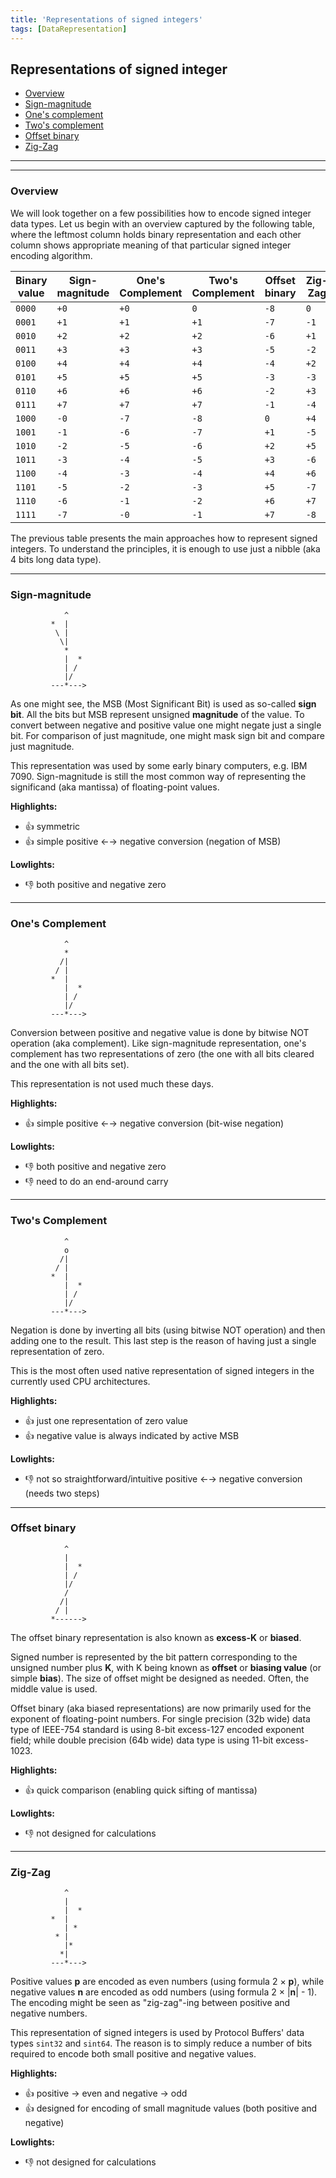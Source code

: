 ```yaml
---
title: 'Representations of signed integers'
tags: [DataRepresentation]
---
```


## Representations of signed integer

 - [Overview](#overview)
 - [Sign-magnitude](#sign-magnitude)
 - [One's complement](#ones-complement)
 - [Two's complement](#twos-complement)
 - [Offset binary](#offset-binary)
 - [Zig-Zag](#zig-zag)

---

---

### Overview

We will look together on a few possibilities how to encode signed integer data types.
Let us begin with an overview captured by the following table, where the leftmost column
holds binary representation and each other column shows appropriate meaning of that particular
signed integer encoding algorithm.

| Binary value | Sign-magnitude | One's Complement | Two's Complement | Offset binary | Zig-Zag |
|--------------|----------------|------------------|------------------|---------------|---------|
| `0000`       | `+0`           | `+0`             | `0`              | `-8`          | `0`     | 
| `0001`       | `+1`           | `+1`             | `+1`             | `-7`          | `-1`    | 
| `0010`       | `+2`           | `+2`             | `+2`             | `-6`          | `+1`    | 
| `0011`       | `+3`           | `+3`             | `+3`             | `-5`          | `-2`    | 
| `0100`       | `+4`           | `+4`             | `+4`             | `-4`          | `+2`    | 
| `0101`       | `+5`           | `+5`             | `+5`             | `-3`          | `-3`    | 
| `0110`       | `+6`           | `+6`             | `+6`             | `-2`          | `+3`    | 
| `0111`       | `+7`           | `+7`             | `+7`             | `-1`          | `-4`    |
| `1000`       | `-0`           | `-7`             | `-8`             | `0`           | `+4`    | 
| `1001`       | `-1`           | `-6`             | `-7`             | `+1`          | `-5`    | 
| `1010`       | `-2`           | `-5`             | `-6`             | `+2`          | `+5`    | 
| `1011`       | `-3`           | `-4`             | `-5`             | `+3`          | `-6`    | 
| `1100`       | `-4`           | `-3`             | `-4`             | `+4`          | `+6`    | 
| `1101`       | `-5`           | `-2`             | `-3`             | `+5`          | `-7`    | 
| `1110`       | `-6`           | `-1`             | `-2`             | `+6`          | `+7`    | 
| `1111`       | `-7`           | `-0`             | `-1`             | `+7`          | `-8`    |

The previous table presents the main approaches how to represent signed integers.
To understand the principles, it is enough to use just a nibble (aka 4 bits long
data type).


---

### Sign-magnitude

```
            ^
         *  |
          \ |
           \|
            *
            |  *
            | /
            |/
         ---*--->
```

As one might see, the MSB (Most Significant Bit) is used as so-called **sign bit**. 
All the bits but MSB represent unsigned **magnitude** of the value.
To convert between negative and positive value one might negate just a single bit.
For comparison of just magnitude, one might mask sign bit and compare just magnitude.

This representation was used by some early binary computers, e.g. IBM 7090.
Sign-magnitude is still the most common way of representing the significand (aka mantissa) of floating-point values.

**Highlights:**
 - 👍 symmetric
 - 👍 simple positive ←→ negative conversion (negation of MSB)

**Lowlights:**
 - 👎 both positive and negative zero 


---

### One's Complement

```
            ^
            *
           /|
          / |
         *  |
            |  *
            | /
            |/
         ---*--->
```

Conversion between positive and negative value is done by bitwise NOT operation (aka complement).
Like sign-magnitude representation, one's complement has two representations of zero (the one with all bits
cleared and the one with all bits set).

This representation is not used much these days.

**Highlights:**
 - 👍 simple positive ←→ negative conversion (bit-wise negation) 

**Lowlights:**
 - 👎 both positive and negative zero 
 - 👎 need to do an end-around carry


---

### Two's Complement

```
            ^
            o
           /|
          / |
         *  |
            |  *
            | /
            |/
         ---*--->
```

Negation is done by inverting all bits (using bitwise NOT operation) and then adding one to the result.
This last step is the reason of having just a single representation of zero.

This is the most often used native representation of signed integers in the currently used CPU architectures.

**Highlights:**
 - 👍 just one representation of zero value
 - 👍 negative value is always indicated by active MSB

**Lowlights:**
 - 👎 not so straightforward/intuitive positive ←→ negative conversion (needs two steps)


---

### Offset binary

```
            ^
            |
            |  *
            | /
            |/
            /   
           /|  
          / | 
         *------>
```

The offset binary representation is also known as **excess-K** or **biased**.

Signed number is represented by the bit pattern corresponding to the unsigned number plus **K**,
with K being known as **offset** or **biasing value** (or simple **bias**).
The size of offset might be designed as needed. Often, the middle value is used.

Offset binary (aka biased representations) are now primarily used for the exponent of floating-point numbers.
For single precision (32b wide) data type of IEEE-754 standard is using 8-bit excess-127 encoded exponent field;
while double precision (64b wide) data type is using 11-bit excess-1023.

**Highlights:**
 - 👍 quick comparison (enabling quick sifting of mantissa)

**Lowlights:**
 - 👎 not designed for calculations


---

### Zig-Zag

```
            ^
            |
            |  *
         *  |
            | *
          * |   
            |* 
           *| 
         ---*--->
```

Positive values **p** are encoded as even numbers (using formula 2 × **p**), 
while negative values **n** are encoded as odd numbers (using formula 2 × |**n**| - 1).
The encoding might be seen as "zig-zag"-ing between positive and negative numbers.

This representation of signed integers is used by Protocol Buffers' data types `sint32` and `sint64`.
The reason is to simply reduce a number of bits required to encode both small positive and negative values. 

**Highlights:**
 - 👍 positive → even and negative → odd
 - 👍 designed for encoding of small magnitude values (both positive and negative)

**Lowlights:**
 - 👎 not designed for calculations
